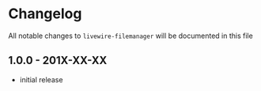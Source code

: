 # Changelog

All notable changes to `livewire-filemanager` will be documented in this file

## 1.0.0 - 201X-XX-XX

- initial release
